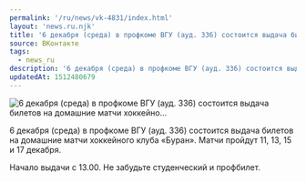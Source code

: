 ```yaml
---
permalink: '/ru/news/vk-4831/index.html'
layout: 'news.ru.njk'
title: '6 декабря (среда) в профкоме ВГУ (ауд. 336) состоится выдача билетов на домашние матчи хоккейно…'
source: ВКонтакте
tags:
  - news_ru
description: '6 декабря (среда) в профкоме ВГУ (ауд. 336) состоится выдача билетов на домашние матчи хоккейно…'
updatedAt: 1512480679
---
```

![6 декабря (среда) в профкоме ВГУ (ауд. 336) состоится выдача билетов на домашние матчи хоккейно…](https://sun9-53.userapi.com/impf/c840231/v840231145/4fbd5/9Dgt6qNgKq4.jpg?size=893x489&quality=96&proxy=1&sign=9b5c59f73a74ec59241c0e66b63bc1dc&c_uniq_tag=A4TI8K4J8zeCevVDf6_Gtf1eO6_d6N9U4Ybb_CXKxEs&type=album)

6 декабря (среда) в профкоме ВГУ (ауд. 336) состоится выдача билетов на домашние матчи хоккейного клуба «Буран». Матчи пройдут 11, 13, 15 и 17 декабря.

Начало выдачи с 13.00. Не забудьте студенческий и профбилет.
